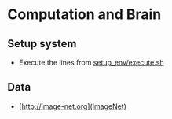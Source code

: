 # Computation and Brain

## Setup system
- Execute the lines from [setup_env/execute.sh](`setup_env/execute.sh`)

## Data
- [http://image-net.org](ImageNet)
